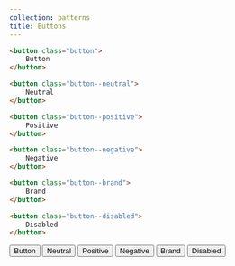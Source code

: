 ```yaml
---
collection: patterns
title: Buttons
---
```


```html
<button class="button">
    Button
</button>

<button class="button--neutral">
    Neutral
</button>

<button class="button--positive">
    Positive
</button>

<button class="button--negative">
    Negative
</button>

<button class="button--brand">
    Brand
</button>

<button class="button--disabled">
    Disabled
</button>
```

<button class="button">
    Button
</button>

<button class="button--neutral">
    Neutral
</button>

<button class="button--positive">
    Positive
</button>

<button class="button--negative">
    Negative
</button>

<button class="button--brand">
    Brand
</button>

<button class="button--disabled">
    Disabled
</button>
